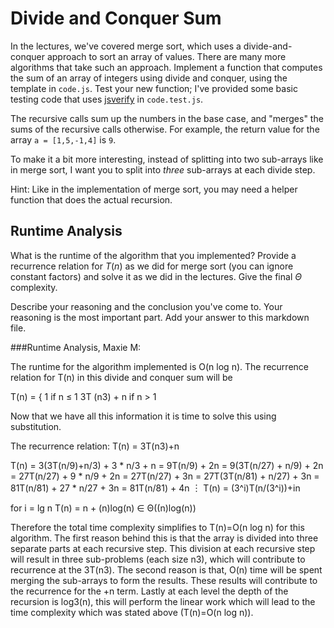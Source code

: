 # Divide and Conquer Sum

In the lectures, we've covered merge sort, which uses a divide-and-conquer
approach to sort an array of values. There are many more algorithms that take
such an approach. Implement a function that computes the sum of an array of
integers using divide and conquer, using the template in `code.js`. Test your
new function; I've provided some basic testing code that uses
[jsverify](https://jsverify.github.io/) in `code.test.js`.

The recursive calls sum up the numbers in the base case, and "merges" the sums
of the recursive calls otherwise. For example, the return value for the array `a
= [1,5,-1,4]` is `9`.

To make it a bit more interesting, instead of splitting into two sub-arrays like
in merge sort, I want you to split into *three* sub-arrays at each divide step.

Hint: Like in the implementation of merge sort, you may need a helper function
that does the actual recursion.

## Runtime Analysis

What is the runtime of the algorithm that you implemented? Provide a recurrence
relation for $T(n)$ as we did for merge sort (you can ignore constant factors)
and solve it as we did in the lectures. Give the final $\Theta$ complexity.

Describe your reasoning and the conclusion you've come to. Your reasoning is the
most important part. Add your answer to this markdown file.


###Runtime Analysis, Maxie M:

The runtime for the algorithm implemented is O(n log n). The recurrence relation for T(n) in this divide and conquer sum will be

T(n) = { 1                if n ≤ 1 
         3T (n3) + n     if n > 1

Now that we have all this information it is time to solve this using substitution.  

The recurrence relation: T(n) = 3T(n3)+n

T(n) = 3(3T(n/9)+n/3) + 3 * n/3 + n
     = 9T(n/9) + 2n
     = 9(3T(n/27) + n/9) + 2n
     = 27T(n/27) + 9 * n/9 + 2n
     = 27T(n/27) + 3n
     = 27T(3T(n/81) + n/27) + 3n
     = 81T(n/81) + 27 * n/27 + 3n
     = 81T(n/81) + 4n
       ︙
T(n) = (3^i)T(n/(3^i))+in

for i = lg n 
 T(n) = n + (n)log(n) ∈ Θ((n)log(n))
 
Therefore the total time complexity simplifies to T(n)=O(n log n) for this algorithm. The first reason behind this is that the array is divided into three separate parts at each recursive step. This division at each recursive step will result in three sub-problems (each size n3), which will contribute to recurrence at the 3T(n3). The second reason is that, O(n) time will be spent merging the sub-arrays to form the results. These results will contribute to the recurrence for the +n term. Lastly at each level the depth of the recursion is log3(n), this will perform the linear work which will lead to the time complexity which was stated above (T(n)=O(n log n)). 
